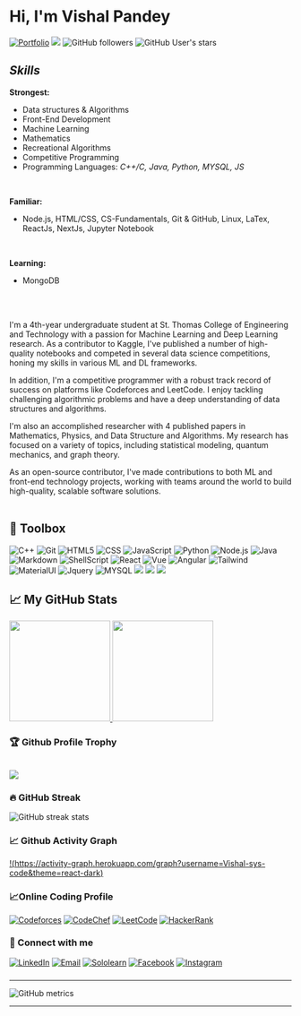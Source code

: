<strong><h1>Hi, I'm Vishal Pandey</h1></strong>

<!-- Vishal-sys-code -->
[![Portfolio](https://img.shields.io/website?color=red&label=Portfolio&style=flat&up_message=Online&url=https://vishal-sys-code.github.io/)](https://vishal-sys-code.github.io/)
![](https://komarev.com/ghpvc/?username=Vishal-sys-code&color=red)
![GitHub followers](https://img.shields.io/github/followers/Vishal-sys-code?style=social)
![GitHub User's stars](https://img.shields.io/github/stars/Vishal-sys-code?style=social)
 
***<h2>Skills</h2>***
<b>Strongest:</b> <br>

* Data structures & Algorithms
* Front-End Development
* Machine Learning
* Mathematics
* Recreational Algorithms
* Competitive Programming
* Programming Languages: <i>C++/C, Java, Python, MYSQL, JS</i>
<br/>

<b>Familiar:</b> <br>
* Node.js, HTML/CSS, CS-Fundamentals, Git & GitHub, Linux, LaTex, ReactJs, NextJs, Jupyter Notebook
<br/>

<b>Learning:</b>
* MongoDB
<br/>
<br/>

I'm a 4th-year undergraduate student at St. Thomas College of Engineering and Technology with a passion for Machine Learning and Deep Learning research. As a contributor to Kaggle, I've published a number of high-quality notebooks and competed in several data science competitions, honing my skills in various ML and DL frameworks.<br>

In addition, I'm a competitive programmer with a robust track record of success on platforms like Codeforces and LeetCode. I enjoy tackling challenging algorithmic problems and have a deep understanding of data structures and algorithms.<br>

I'm also an accomplished researcher with 4 published papers in Mathematics, Physics, and Data Structure and Algorithms. My research has focused on a variety of topics, including statistical modeling, quantum mechanics, and graph theory.<br>

As an open-source contributor, I've made contributions to both ML and front-end technology projects, working with teams around the world to build high-quality, scalable software solutions. <br>
<br/>
 
## 🧰 Toolbox
  ![C++](https://img.shields.io/badge/-C++-333333?style=flat&logo=C%2B%2B&logoColor=00599C)
  ![Git](https://img.shields.io/badge/-Git-333333?style=flat&logo=git)
  ![HTML5](https://img.shields.io/badge/-HTML5-333333?style=flat&logo=HTML5)
  ![CSS](https://img.shields.io/badge/-CSS-333333?style=flat&logo=CSS3&logoColor=1572B6)
  ![JavaScript](https://img.shields.io/badge/-JavaScript-333333?style=flat&logo=javascript)
  ![Python](https://img.shields.io/badge/Python-3776AB?style=flat&logo=python&logoColor=white)
  ![Node.js](https://img.shields.io/badge/Node.js-43853D?style=flat&logo=node.js&logoColor=white)
  ![Java](https://img.shields.io/badge/Java-ED8B00?style=flat&logo=java&logoColor=white)
  ![Markdown](https://img.shields.io/badge/Markdown-000000?style=flat&logo=markdown&logoColor=white)
  ![ShellScript](https://img.shields.io/badge/Shell_Script-121011?style=flat&logo=gnu-bash&logoColor=white)
  ![React](https://img.shields.io/badge/React-20232A?style=flat&logo=react&logoColor=61DAFB)
  ![Vue](https://img.shields.io/badge/Vue.js-35495E?style=flat&logo=vue.js&logoColor=4FC08D)
  ![Angular](https://img.shields.io/badge/Angular-DD0031?style=flat&logo=angular&logoColor=white)
  ![Tailwind](https://img.shields.io/badge/Tailwind_CSS-38B2AC?style=flat&logo=tailwind-css&logoColor=white)
  ![MaterialUI](https://img.shields.io/badge/Material--UI-0081CB?style=flat&logo=material-ui&logoColor=white)
  ![Jquery](https://img.shields.io/badge/jQuery-0769AD?style=flat&logo=jquery&logoColor=white)
  ![MYSQL](https://img.shields.io/badge/MySQL-00000F?style=flat&logo=mysql&logoColor=white)
  <img src="https://img.shields.io/badge/-NPM-000000?&style=flat&logo=npm&logoColor=CB3837"/>
  <img src="https://img.shields.io/badge/-Repl-000000?style=flat&logo=repl.it&logoColor=E1E2E4" />
  <img src="https://img.shields.io/badge/-vscode-000000?style=flat&logo=visual-studio-code&logoColor=2BA1F1"/>


  

## &#x1f4c8; My GitHub Stats
<a href="https://github.com/Vishal-sys-code">
  <img height="180em" src="https://github-readme-stats.vercel.app/api?username=Vishal-sys-code&theme=dark&show_icons=true" />
  <img height="180em" src="https://github-readme-stats.vercel.app/api/top-langs/?username=Vishal-sys-code&theme=dark&layout=compact" />
</a>


### 🏆 Github Profile Trophy
  <br>
  <img src="https://github-profile-trophy.vercel.app/?username=Vishal-sys-code&theme=monokai&row=1&no-frame=true&no-bg=true/">
  
### 🔥 GitHub Streak
 
![GitHub streak stats](https://github-readme-streak-stats.herokuapp.com/?user=Vishal-sys-code&theme=highcontrast)

### 📈 Github Activity Graph
[!(https://activity-graph.herokuapp.com/graph?username=Vishal-sys-code&theme=react-dark)](https://github.com/Vishal-sys-code/github-readme-activity-graph)

  
### 📈Online Coding Profile

   <a href="https://codeforces.com/profile/TwelveThread"><img alt="Codeforces" src="https://img.shields.io/badge/Codeforces-black?style=flat-square&logo=codeforces"></a>
   <a href="https://www.codechef.com/users/tmleyncodes03"><img alt="CodeChef" src="https://img.shields.io/badge/CodeChef-black?style=flat-square&logo=codechef"></a>
   <a href="https://leetcode.com/tmleyncodes/"><img alt="LeetCode" src="https://img.shields.io/badge/LeetCode-black?style=flat-square&logo=leetcode"></a>
   <a href="https://www.hackerrank.com/bishalpandey2001"><img alt="HackerRank" src="https://img.shields.io/badge/HackerRank-black?style=flat-square&logo=hackerrank"></a>
   
### 🤝 Connect with me
<a href="https://www.linkedin.com/in/vishal-pandey-992248189/"><img alt="LinkedIn" src="https://img.shields.io/badge/LinkedIn-black?style=flat-square&logo=linkedin"></a>
<a href="mailto:bishalpandey2001@gmail.com"><img alt="Email" src="https://img.shields.io/badge/Email-black?style=flat-square&logo=gmail"></a> 
<a href="https://www.sololearn.com/profile/14479100"><img alt="Sololearn" src="https://img.shields.io/badge/SoloLearn-black?style=flat-square&logo=sololearn"></a>
<a href="https://www.facebook.com/tmleyncodes/"><img alt="Facebook" src="https://img.shields.io/badge/Facebook-black?style=flat-square&logo=facebook"></a>
<a href="https://www.instagram.com/thisisvishalpandey/"><img alt="Instagram" src="https://img.shields.io/badge/Instagram-black?style=flat-square&logo=instagram"></a>

### 
  
--------

![GitHub metrics](https://metrics.lecoq.io/Vishal-sys-code)

<hr>
 


